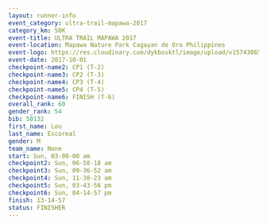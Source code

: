 ```yaml
---
layout: runner-info 
event_category: ultra-trail-mapawa-2017 
category_km: 50K 
event-title: ULTRA TRAIL MAPAWA 2017 
event-location: Mapawa Nature Park Cagayan de Oro Philippines 
event-logo: https://res.cloudinary.com/dykbosktl/image/upload/v1574386563/Logo/image-asset_plfjxn.jpg 
event-date: 2017-10-01 
checkpoint-name2: CP1 (T-2) 
checkpoint-name3: CP2 (T-3) 
checkpoint-name4: CP3 (T-4) 
checkpoint-name5: CP4 (T-5) 
checkpoint-name6: FINISH (T-6) 
overall_rank: 60
gender_rank: 54
bib: 50132
first_name: Lou
last_name: Escoreal
gender: M
team_name: None
start: Sun, 03-00-00 am
checkpoint2: Sun, 06-58-18 am
checkpoint3: Sun, 09-36-52 am
checkpoint4: Sun, 11-38-23 am
checkpoint5: Sun, 03-43-56 pm
checkpoint6: Sun, 04-14-57 pm
finish: 13-14-57
status: FINISHER
---
```

